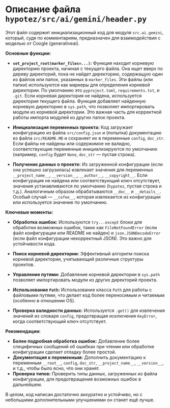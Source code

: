 # Описание файла `hypotez/src/ai/gemini/header.py`

Этот файл содержит инициализационный код для модуля `src.ai.gemini`, который, судя по комментариям, предназначен для взаимодействия с моделью от Coogle (generativeai).

**Основные функции:**

* **`set_project_root(marker_files=...)`:**  Функция находит корневую директорию проекта, начиная с текущего файла. Она ищет вверх по дереву директорий, пока не найдет директорию, содержащую один из файлов или папок, указанных в `marker_files`.  Эти файлы (или папки) используются как маркеры для определения корневой директории. По умолчанию это `pyproject.toml`, `requirements.txt`, и `.git`. Если корневая директория не найдена, используется директория текущего файла.  Функция добавляет найденную корневую директорию в `sys.path`, что позволяет импортировать модули из корневой директории. Это важная часть для корректной работы импорта модулей из других папок проекта.

* **Инициализация переменных проекта:** Код загружает конфигурацию из файла `src/config.json` и (попытка) документацию из файла `src/README.MD` и сохраняет их в переменные `config`, `doc_str`.
  Если файлы не найдены или содержимое не валидно, соответствующие переменные инициализируются по умолчанию (например, `config` будет `None`, `doc_str` — пустая строка).

* **Получение данных о проекте:** Из загруженной конфигурации (если она успешно загрузилась) извлекает значения для переменных `__project_name__`, `__version__`, `__author__`, `__copyright__`.  Если конфигурация не найдена или соответствующий ключ отсутствует, значения устанавливаются по умолчанию (`hypotez`, пустая строка и т.д.).  Аналогичным образом обрабатываются `__doc__` и `__details__`.  Особый случай — `__cofee__`, которая извлекается из конфигурации или используется значение по умолчанию.


**Ключевые моменты:**

* **Обработка ошибок:**  Используются `try...except` блоки для обработки возможных ошибок, таких как `FileNotFoundError` (если файл конфигурации или README не найден) и `json.JSONDecodeError` (если файл конфигурации некорректный JSON). Это важно для устойчивости кода.

* **Поиск корневой директории:**  Эффективный алгоритм поиска корневой директории, учитывающий различные структуры проектов.

* **Управление путями:**  Добавление корневой директории в `sys.path` позволяет импортировать модули из других директорий проекта.

* **Использование `Path`:**  Использование класса `Path` для работы с файловыми путями, что делает код более переносимым и читаемым (особенно в отношении OS).

* **Проверка валидности данных:**  Используется `.get()` для извлечения значений из словаря `config`, предотвращая исключения `KeyError`, когда соответствующий ключ отсутствует.

**Рекомендации:**

* **Более подробная обработка ошибок:**  Добавление более специфичных сообщений об ошибках при чтении или обработке конфигурации сделает отладку более простой.
* **Документация к переменным:** Дополнить документацию к переменным `__root__`, `config`, `doc_str`, `__project_name__`, `__version__`, и т.д.,  чтобы  было ясно, что они хранят.
* **Проверка типов:** Проверить типы данных, загруженных из файла конфигурации, для предотвращения возможных ошибок в дальнейшем.

В целом, код написан достаточно аккуратно и устойчиво, но с небольшими дополнительными улучшениями он станет ещё лучше.